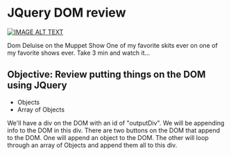 JQuery DOM review
=================

[![IMAGE ALT TEXT](http://i.imgur.com/9bKonnN.png)](http://www.youtube.com/watch?v=uRhg-_HwOBc "Dom Deluise on The Muppet Show")

Dom Deluise on the Muppet Show
One of my favorite skits ever on one of my favorite shows ever. Take 3 min and watch it...

Objective: Review putting things on the DOM using JQuery
--------------------------------------------------------
* Objects
* Array of Objects

We'll have a div on the DOM with an id of "outputDiv". We will be appending info to the DOM in this div. There are two buttons on the DOM that append to the DOM. One will append an object to the DOM. The other will loop through an array of Objects and append them all to this div.
